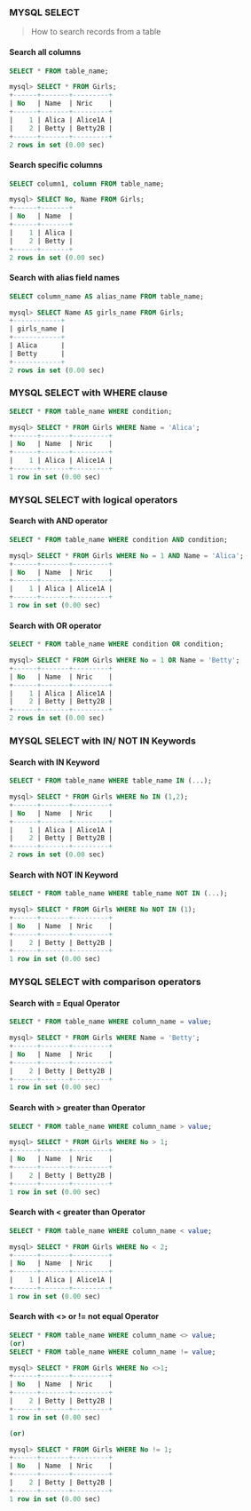 ### MYSQL SELECT 
> How to search records from a table
#### **Search all columns**
```sql
SELECT * FROM table_name;
```
```sql
mysql> SELECT * FROM Girls;
+------+-------+---------+
| No   | Name  | Nric    |
+------+-------+---------+
|    1 | Alica | Alice1A |
|    2 | Betty | Betty2B |
+------+-------+---------+
2 rows in set (0.00 sec)
```
#### **Search specific columns**
```sql
SELECT column1, column FROM table_name;
```
```sql
mysql> SELECT No, Name FROM Girls;
+------+-------+
| No   | Name  |
+------+-------+
|    1 | Alica |
|    2 | Betty |
+------+-------+
2 rows in set (0.00 sec)
```
#### **Search with alias field names**
```sql
SELECT column_name AS alias_name FROM table_name;
```
```sql
mysql> SELECT Name AS girls_name FROM Girls;
+------------+
| girls_name |
+------------+
| Alica      |
| Betty      |
+------------+
2 rows in set (0.00 sec)
```

### MYSQL SELECT with WHERE clause 
```sql
SELECT * FROM table_name WHERE condition;
```
```sql
mysql> SELECT * FROM Girls WHERE Name = 'Alica';
+------+-------+---------+
| No   | Name  | Nric    |
+------+-------+---------+
|    1 | Alica | Alice1A |
+------+-------+---------+
1 row in set (0.00 sec)
```

### MYSQL SELECT with logical operators
#### **Search with AND operator**
```sql
SELECT * FROM table_name WHERE condition AND condition;
```
```sql
mysql> SELECT * FROM Girls WHERE No = 1 AND Name = 'Alica';
+------+-------+---------+
| No   | Name  | Nric    |
+------+-------+---------+
|    1 | Alica | Alice1A |
+------+-------+---------+
1 row in set (0.00 sec)
```
#### **Search with OR operator**
```sql
SELECT * FROM table_name WHERE condition OR condition;
```
```sql
mysql> SELECT * FROM Girls WHERE No = 1 OR Name = 'Betty';
+------+-------+---------+
| No   | Name  | Nric    |
+------+-------+---------+
|    1 | Alica | Alice1A |
|    2 | Betty | Betty2B |
+------+-------+---------+
2 rows in set (0.00 sec)
```
### MYSQL SELECT with IN/ NOT IN Keywords
#### **Search with IN Keyword**
```sql
SELECT * FROM table_name WHERE table_name IN (...);
```
```sql
mysql> SELECT * FROM Girls WHERE No IN (1,2);
+------+-------+---------+
| No   | Name  | Nric    |
+------+-------+---------+
|    1 | Alica | Alice1A |
|    2 | Betty | Betty2B |
+------+-------+---------+
2 rows in set (0.00 sec)
```
#### **Search with NOT IN Keyword**
```sql
SELECT * FROM table_name WHERE table_name NOT IN (...);
```
```sql
mysql> SELECT * FROM Girls WHERE No NOT IN (1);
+------+-------+---------+
| No   | Name  | Nric    |
+------+-------+---------+
|    2 | Betty | Betty2B |
+------+-------+---------+
1 row in set (0.00 sec)
```
### MYSQL SELECT with comparison operators
#### **Search with = Equal Operator**
```sql
SELECT * FROM table_name WHERE column_name = value;
```
```sql
mysql> SELECT * FROM Girls WHERE Name = 'Betty';
+------+-------+---------+
| No   | Name  | Nric    |
+------+-------+---------+
|    2 | Betty | Betty2B |
+------+-------+---------+
1 row in set (0.00 sec)
```
#### **Search with > greater than Operator**
```sql
SELECT * FROM table_name WHERE column_name > value;
```
```sql
mysql> SELECT * FROM Girls WHERE No > 1;
+------+-------+---------+
| No   | Name  | Nric    |
+------+-------+---------+
|    2 | Betty | Betty2B |
+------+-------+---------+
1 row in set (0.00 sec)
```
#### **Search with < greater than Operator**
```sql
SELECT * FROM table_name WHERE column_name < value;
```
```sql
mysql> SELECT * FROM Girls WHERE No < 2;
+------+-------+---------+
| No   | Name  | Nric    |
+------+-------+---------+
|    1 | Alica | Alice1A |
+------+-------+---------+
1 row in set (0.00 sec)
```
#### **Search with <> or != not equal Operator**
```sql
SELECT * FROM table_name WHERE column_name <> value;
(or)
SELECT * FROM table_name WHERE column_name != value;
```
```sql
mysql> SELECT * FROM Girls WHERE No <>1;
+------+-------+---------+
| No   | Name  | Nric    |
+------+-------+---------+
|    2 | Betty | Betty2B |
+------+-------+---------+
1 row in set (0.00 sec)

(or)

mysql> SELECT * FROM Girls WHERE No != 1;
+------+-------+---------+
| No   | Name  | Nric    |
+------+-------+---------+
|    2 | Betty | Betty2B |
+------+-------+---------+
1 row in set (0.00 sec)
```


